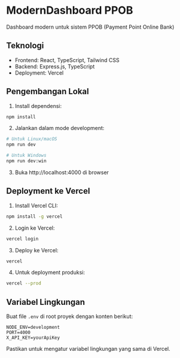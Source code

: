 # ModernDashboard PPOB

Dashboard modern untuk sistem PPOB (Payment Point Online Bank)

## Teknologi

- Frontend: React, TypeScript, Tailwind CSS
- Backend: Express.js, TypeScript
- Deployment: Vercel

## Pengembangan Lokal

1. Install dependensi:
```bash
npm install
```

2. Jalankan dalam mode development:
```bash
# Untuk Linux/macOS
npm run dev

# Untuk Windows
npm run dev:win
```

3. Buka http://localhost:4000 di browser

## Deployment ke Vercel

1. Install Vercel CLI:
```bash
npm install -g vercel
```

2. Login ke Vercel:
```bash
vercel login
```

3. Deploy ke Vercel:
```bash
vercel
```

4. Untuk deployment produksi:
```bash
vercel --prod
```

## Variabel Lingkungan

Buat file `.env` di root proyek dengan konten berikut:

```
NODE_ENV=development
PORT=4000
X_API_KEY=yourApiKey
```

Pastikan untuk mengatur variabel lingkungan yang sama di Vercel. 